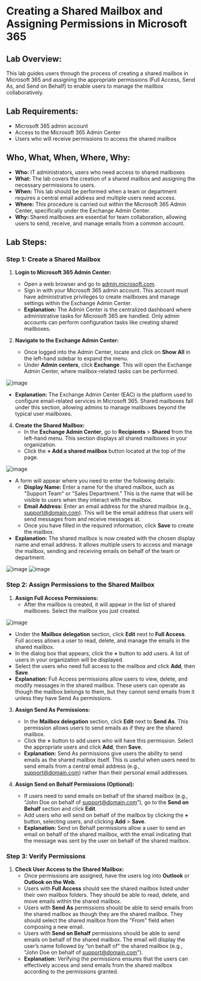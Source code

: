 # Creating a Shared Mailbox and Assigning Permissions in Microsoft 365

## Lab Overview:
This lab guides users through the process of creating a shared mailbox in Microsoft 365 and assigning the appropriate permissions (Full Access, Send As, and Send on Behalf) to enable users to manage the mailbox collaboratively.

## Lab Requirements:
- Microsoft 365 admin account
- Access to the Microsoft 365 Admin Center
- Users who will receive permissions to access the shared mailbox

## Who, What, When, Where, Why:
- **Who:** IT administrators, users who need access to shared mailboxes
- **What:** The lab covers the creation of a shared mailbox and assigning the necessary permissions to users.
- **When:** This lab should be performed when a team or department requires a central email address and multiple users need access.
- **Where:** This procedure is carried out within the Microsoft 365 Admin Center, specifically under the Exchange Admin Center.
- **Why:** Shared mailboxes are essential for team collaboration, allowing users to send, receive, and manage emails from a common account.

## Lab Steps:

### Step 1: Create a Shared Mailbox
1. **Login to Microsoft 365 Admin Center:**
   - Open a web browser and go to [admin.microsoft.com](https://admin.microsoft.com).
   - Sign in with your Microsoft 365 admin account. This account must have administrative privileges to create mailboxes and manage settings within the Exchange Admin Center.
   - **Explanation:** The Admin Center is the centralized dashboard where administrative tasks for Microsoft 365 are handled. Only admin accounts can perform configuration tasks like creating shared mailboxes.

2. **Navigate to the Exchange Admin Center:**
   - Once logged into the Admin Center, locate and click on **Show All** in the left-hand sidebar to expand the menu.
   - Under **Admin centers**, click **Exchange**. This will open the Exchange Admin Center, where mailbox-related tasks can be performed.

![image](https://github.com/user-attachments/assets/4a4f83b1-9031-44da-9aa6-e742f2c67cf6)

   - **Explanation:** The Exchange Admin Center (EAC) is the platform used to configure email-related services in Microsoft 365. Shared mailboxes fall under this section, allowing admins to manage mailboxes beyond the typical user mailboxes.

4. **Create the Shared Mailbox:**
   - In the **Exchange Admin Center**, go to **Recipients** > **Shared** from the left-hand menu. This section displays all shared mailboxes in your organization.
   - Click the **+ Add a shared mailbox** button located at the top of the page.
   
![image](https://github.com/user-attachments/assets/1e9b000f-3fb5-4490-9615-6f9bce7b23fd)

   - A form will appear where you need to enter the following details:
     - **Display Name:** Enter a name for the shared mailbox, such as "Support Team" or "Sales Department." This is the name that will be visible to users when they interact with the mailbox.
     - **Email Address:** Enter an email address for the shared mailbox (e.g., support@domain.com). This will be the email address that users will send messages from and receive messages at.
     - Once you have filled in the required information, click **Save** to create the mailbox.
   - **Explanation:** The shared mailbox is now created with the chosen display name and email address. It allows multiple users to access and manage the mailbox, sending and receiving emails on behalf of the team or department.

 ![image](https://github.com/user-attachments/assets/6ed68a34-44ee-409c-8973-f80c2940f7a2)
![image](https://github.com/user-attachments/assets/6472b771-aa10-43f2-ae16-fc624fa9fd2b)

### Step 2: Assign Permissions to the Shared Mailbox
1. **Assign Full Access Permissions:**
   - After the mailbox is created, it will appear in the list of shared mailboxes. Select the mailbox you just created.

![image](https://github.com/user-attachments/assets/99ae7203-7478-4a0a-b43b-7022d757d2af)

   - Under the **Mailbox delegation** section, click **Edit** next to **Full Access**. Full access allows a user to read, delete, and manage the emails in the shared mailbox.
   - In the dialog box that appears, click the **+** button to add users. A list of users in your organization will be displayed.
   - Select the users who need full access to the mailbox and click **Add**, then **Save**.
   - **Explanation:** Full Access permissions allow users to view, delete, and modify messages in the shared mailbox. These users can operate as though the mailbox belongs to them, but they cannot send emails from it unless they have Send As permissions.

3. **Assign Send As Permissions:**
   - In the **Mailbox delegation** section, click **Edit** next to **Send As**. This permission allows users to send emails as if they are the shared mailbox.
   - Click the **+** button to add users who will have this permission. Select the appropriate users and click **Add**, then **Save**.
   - **Explanation:** Send As permissions give users the ability to send emails as the shared mailbox itself. This is useful when users need to send emails from a central email address (e.g., support@domain.com) rather than their personal email addresses.

4. **Assign Send on Behalf Permissions (Optional):**
   - If users need to send emails on behalf of the shared mailbox (e.g., “John Doe on behalf of support@domain.com”), go to the **Send on Behalf** section and click **Edit**.
   - Add users who will send on behalf of the mailbox by clicking the **+** button, selecting users, and clicking **Add** > **Save**.
   - **Explanation:** Send on Behalf permissions allow a user to send an email on behalf of the shared mailbox, with the email indicating that the message was sent by the user on behalf of the shared mailbox.

### Step 3: Verify Permissions
1. **Check User Access to the Shared Mailbox:**
   - Once permissions are assigned, have the users log into **Outlook** or **Outlook on the Web**.
   - Users with **Full Access** should see the shared mailbox listed under their own mailbox folders. They should be able to read, delete, and move emails within the shared mailbox.
   - Users with **Send As** permissions should be able to send emails from the shared mailbox as though they are the shared mailbox. They should select the shared mailbox from the "From" field when composing a new email.
   - Users with **Send on Behalf** permissions should be able to send emails on behalf of the shared mailbox. The email will display the user’s name followed by “on behalf of” the shared mailbox (e.g., "John Doe on behalf of support@domain.com").
   - **Explanation:** Verifying the permissions ensures that the users can effectively access and send emails from the shared mailbox according to the permissions granted.
